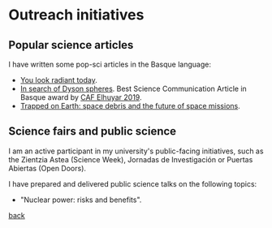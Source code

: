 
# Outreach initiatives

## Popular science articles

I have written some pop-sci articles in the Basque language:

- [You look radiant today](https://aldizkaria.elhuyar.eus/gai-librean/dirdai-berezia-daukazu-gaur/).
- [In search of Dyson spheres](https://aldizkaria.elhuyar.eus/site_media/pdf/62-66_CAF-ELH_1_art_orokorra_Dysonen_esferen_bila.pdf). Best Science Communication Article in Basque award by [CAF Elhuyar 2019](https://www.elhuyar.eus/en/site/projects/caf-elhuyar-en/prize-winners).
- [Trapped on Earth: space debris and the future of space missions](https://aldizkaria.elhuyar.eus/gai-librean/lurrean-harrapatuta-zabor-espaziala-eta-misio-espa/).

## Science fairs and public science

I am an active participant in my university's public-facing initiatives, such as the Zientzia Astea (Science Week), Jornadas de Investigación or Puertas Abiertas (Open Doors).

I have prepared and delivered public science talks on the following topics:

- "Nuclear power: risks and benefits".

[back](./README.md)
